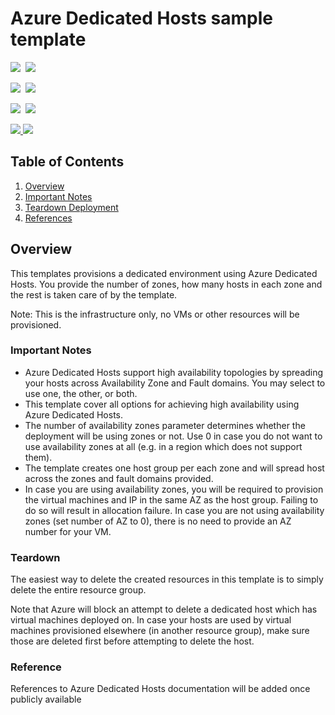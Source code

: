 # Azure Dedicated Hosts sample template
<IMG SRC="https://azbotstorage.blob.core.windows.net/badges/201-vm-dedicated-hosts/PublicLastTestDate.svg" />&nbsp;
<IMG SRC="https://azbotstorage.blob.core.windows.net/badges/201-vm-dedicated-hosts/PublicDeployment.svg" />

<IMG SRC="https://azbotstorage.blob.core.windows.net/badges/201-vm-dedicated-hosts/FairfaxLastTestDate.svg" />&nbsp;
<IMG SRC="https://azbotstorage.blob.core.windows.net/badges/201-vm-dedicated-hosts/FairfaxDeployment.svg" />

<IMG SRC="https://azbotstorage.blob.core.windows.net/badges/201-vm-dedicated-hosts/BestPracticeResult.svg" />&nbsp;
<IMG SRC="https://azbotstorage.blob.core.windows.net/badges/201-vm-dedicated-hosts/CredScanResult.svg" />&nbsp;

<a href="https://portal.azure.com/#create/Microsoft.Template/uri/https%3A%2F%2Fraw.githubusercontent.com%2FAzure%2Fazure-quickstart-templates%2Fmaster%2F201-vm-dedicated-hosts%2Fazuredeploy.json" target="_blank">
    <img src="http://azuredeploy.net/deploybutton.png"/> 
</a>
<a href="http://armviz.io/#/?load=https%3A%2F%2Fraw.githubusercontent.com%2FAzure%2Fazure-quickstart-templates%2Fmaster%2F201-vm-dedicated-hosts%2Fazuredeploy.json" target="_blank">
<img src="http://armviz.io/visualizebutton.png"/>
</a>


## Table of Contents

1. [Overview](#overview)
2. [Important Notes](#importantnotes)
3. [Teardown Deployment](#teardown)
4. [References](#references)

<a name="overview"></a>

## Overview
This templates provisions a dedicated environment using Azure Dedicated Hosts. You provide the number of zones, how many hosts in each zone and the rest is taken care of by the template.


Note: This is the infrastructure only, no VMs or other resources will be provisioned.

<a name="importantnotes"></a>

### Important Notes

* Azure Dedicated Hosts support high availability topologies by spreading your hosts across Availability Zone and Fault domains. You may select to use one, the other, or both.
* This template cover all options for achieving high availability using Azure Dedicated Hosts. 
* The number of availability zones parameter determines whether the deployment will be using zones or not. Use 0 in case you do not want to use availability zones at all (e.g. in a region which does not support them). 
* The template creates one host group per each zone and will spread host across the zones and fault domains provided.
* In case you are using availability zones, you will be required to provision the virtual machines and IP in the same AZ as the host group. Failing to do so will result in allocation failure.
In case you are not using availability zones (set number of AZ to 0), there is no need to provide an AZ number for your VM. 

<a name="teardown"></a>

### Teardown
The easiest way to delete the created resources in this template is to simply delete the entire resource group. 

Note that Azure will block an attempt to delete a dedicated host which has virtual machines deployed on. In case your hosts are used by virtual machines provisioned elsewhere (in another resource group), make sure those are deleted first before attempting to delete the host. 

<a name="references"></a>

### Reference

References to Azure Dedicated Hosts documentation will be added once publicly available  
